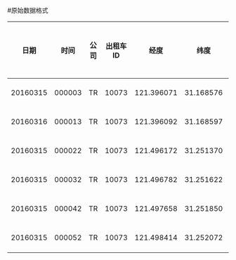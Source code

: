 #原始数据格式

|日期|时间|公司|出租车ID|经度|纬度|速度|航角|未知字段|载客状态|数据可用性|数据采集时间|
|:--------:|:------:|:-------:|:--------:|:-:|:-:|:-:|:-:|:-:|:-:|:-:|:--------:|
|20160315|000003|TR|10073|121.396071|31.168576|0|9|0|0|1|2016-03-16 00:00:05|
|20160316|000013|TR|10073|121.396092|31.168597|0|9|0|0|1|2016-03-16 00:00:15|
|20160315|000022|TR|10073|121.496172|31.251370|13|50|0|0|1|2016-03-15 00:00:24|
|20160315|000032|TR|10073|121.496782|31.251622|35|63|0|0|1|2016-03-15 00:00:34|
|20160315|000042|TR|10073|121.497658|31.251850|30|68|0|0|1|2016-03-15 00:00:47|
|20160315|000052|TR|10073|121.498414|31.252072|16|75|0|0|1|2016-03-15 00:00:57|